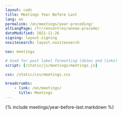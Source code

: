 ```yaml
---
layout: cadc
title: Meetings Year Before Last
lang: en
permalink: /en/meetings/year-preceding/
altLangPage: /fr/rencontres/annee-precede/
dateModified: 2021-11-26
signing: layout.signing
nositesearch: layout.nositesearch

nav: meetings

# Used for post label formatting (dates and links)
script: [/static/js/meetings/meetings.js]

css: /static/css/meetings.css

breadcrumbs:
    - link: /en/meetings/
      title: Meetings
---
```


{% include meetings/year-before-last.markdown %}

